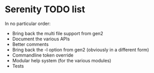 Serenity TODO list
==================

In no particular order:

- Bring back the multi file support from gen2
- Document the various APIs
- Better comments
- Bring back the -l option from gen2 (obviously in a different form)
- Commandline token override
- Modular help system (for the various modules)
- Tests